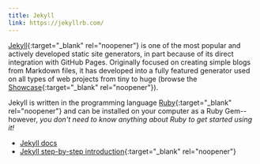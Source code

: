 ```yaml
---
title: Jekyll
link: https://jekyllrb.com/
---
```


[Jekyll](https://jekyllrb.com/){:target="_blank" rel="noopener"} is one of the most popular and actively developed static site generators, in part because of its direct integration with GitHub Pages.
Originally focused on creating simple blogs from Markdown files, it has developed into a fully featured generator used on all types of web projects from tiny to huge (browse the [Showcase](https://jekyllrb.com/showcase/){:target="_blank" rel="noopener"}).

Jekyll is written in the programming language [Ruby](https://www.ruby-lang.org/){:target="_blank" rel="noopener"} and can be installed on your computer as a Ruby Gem--however, *you don't need to know anything about Ruby to get started using it!*

- [Jekyll docs](https://jekyllrb.com/docs/)
- [Jekyll step-by-step introduction](https://jekyllrb.com/docs/step-by-step/01-setup/){:target="_blank" rel="noopener"}
